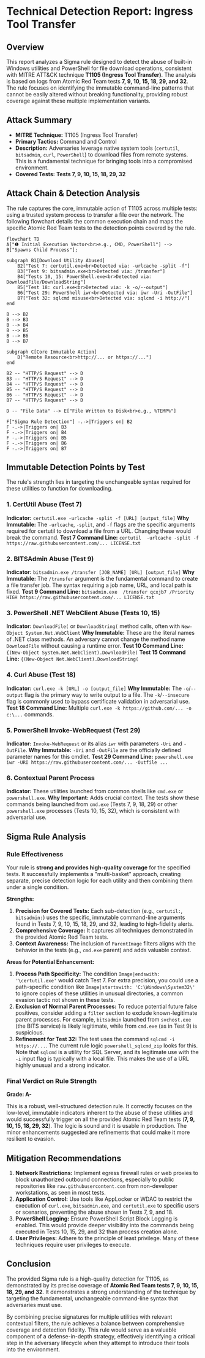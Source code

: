 # Technical Detection Report: Ingress Tool Transfer

## Overview

This report analyzes a Sigma rule designed to detect the abuse of built-in Windows utilities and PowerShell for file download operations, consistent with MITRE ATT&CK technique **T1105 (Ingress Tool Transfer)**. The analysis is based on logs from Atomic Red Team tests **7, 9, 10, 15, 18, 29, and 32**. The rule focuses on identifying the immutable command-line patterns that cannot be easily altered without breaking functionality, providing robust coverage against these multiple implementation variants.

## Attack Summary

- **MITRE Technique:** T1105 (Ingress Tool Transfer)
- **Primary Tactics:** Command and Control
- **Description:** Adversaries leverage native system tools (`certutil`, `bitsadmin`, `curl`, `PowerShell`) to download files from remote systems. This is a fundamental technique for bringing tools into a compromised environment.
- **Covered Tests:** **Tests 7, 9, 10, 15, 18, 29, 32**

## Attack Chain & Detection Analysis

The rule captures the core, immutable action of T1105 across multiple tests: using a trusted system process to transfer a file over the network. The following flowchart details the common execution chain and maps the specific Atomic Red Team tests to the detection points covered by the rule.

```mermaid
flowchart TD
A["❶ Initial Execution Vector<br>e.g., CMD, PowerShell"] --> B["Spawns Child Process"];

subgraph B1[Download Utility Abused]
    B2["Test 7: certutil.exe<br>Detected via: -urlcache -split -f"]
    B3["Test 9: bitsadmin.exe<br>Detected via: /transfer"]
    B4["Tests 10, 15: PowerShell.exe<br>Detected via: DownloadFile/DownloadString"]
    B5["Test 18: curl.exe<br>Detected via: -k -o/--output"]
    B6["Test 29: PowerShell iwr<br>Detected via: iwr -Uri -OutFile"]
    B7["Test 32: sqlcmd misuse<br>Detected via: sqlcmd -i http://"]
end

B --> B2
B --> B3
B --> B4
B --> B5
B --> B6
B --> B7

subgraph C[Core Immutable Action]
    D["Remote Resource<br>http://... or https://..."]
end

B2 -- "HTTP/S Request" --> D
B3 -- "HTTP/S Request" --> D
B4 -- "HTTP/S Request" --> D
B5 -- "HTTP/S Request" --> D
B6 -- "HTTP/S Request" --> D
B7 -- "HTTP/S Request" --> D

D -- "File Data" --> E["File Written to Disk<br>e.g., %TEMP%"]

F["Sigma Rule Detection"] -.->|Triggers on| B2
F -.->|Triggers on| B3
F -.->|Triggers on| B4
F -.->|Triggers on| B5
F -.->|Triggers on| B6
F -.->|Triggers on| B7
```

## Immutable Detection Points by Test

The rule's strength lies in targeting the unchangeable syntax required for these utilities to function for downloading.

### 1. CertUtil Abuse (Test 7)
**Indicator:** `certutil.exe -urlcache -split -f [URL] [output_file]`
**Why Immutable:** The `-urlcache`, `-split`, and `-f` flags are the specific arguments required for certutil to download a file from a URL. Changing these would break the command.
**Test 7 Command Line:** `certutil  -urlcache -split -f https://raw.githubusercontent.com/... LICENSE.txt`

### 2. BITSAdmin Abuse (Test 9)
**Indicator:** `bitsadmin.exe /transfer [JOB_NAME] [URL] [output_file]`
**Why Immutable:** The `/transfer` argument is the fundamental command to create a file transfer job. The syntax requiring a job name, URL, and local path is fixed.
**Test 9 Command Line:** `bitsadmin.exe  /transfer qcxjb7 /Priority HIGH https://raw.githubusercontent.com/... LICENSE.txt`

### 3. PowerShell .NET WebClient Abuse (Tests 10, 15)
**Indicator:** `DownloadFile(` or `DownloadString(` method calls, often with `New-Object System.Net.WebClient`
**Why Immutable:** These are the literal names of .NET class methods. An adversary cannot change the method name `DownloadFile` without causing a runtime error.
**Test 10 Command Line:** `{(New-Object System.Net.WebClient).DownloadFile(`
**Test 15 Command Line:** `{(New-Object Net.WebClient).DownloadString(`

### 4. Curl Abuse (Test 18)
**Indicator:** `curl.exe -k [URL] -o [output_file]`
**Why Immutable:** The `-o`/`--output` flag is the primary way to write output to a file. The `-k`/`--insecure` flag is commonly used to bypass certificate validation in adversarial use.
**Test 18 Command Line:** Multiple `curl.exe -k https://github.com/... -o c:\...` commands.

### 5. PowerShell Invoke-WebRequest (Test 29)
**Indicator:** `Invoke-WebRequest` or its alias `iwr` with parameters `-Uri` and `-OutFile`.
**Why Immutable:** `-Uri` and `-OutFile` are the officially defined parameter names for this cmdlet.
**Test 29 Command Line:** `powershell.exe  iwr -URI https://raw.githubusercontent.com/... -Outfile ...`

### 6. Contextual Parent Process
**Indicator:** These utilities launched from common shells like `cmd.exe` or `powershell.exe`.
**Why Important:** Adds crucial context. The tests show these commands being launched from `cmd.exe` (Tests 7, 9, 18, 29) or other `powershell.exe` processes (Tests 10, 15, 32), which is consistent with adversarial use.

## Sigma Rule Analysis

### Rule Effectiveness

Your rule is **strong and provides high-quality coverage** for the specified tests. It successfully implements a "multi-basket" approach, creating separate, precise detection logic for each utility and then combining them under a single condition.

**Strengths:**
1.  **Precision for Covered Tests:** Each sub-detection (e.g., `certutil:`, `bitsadmin:`) uses the specific, immutable command-line arguments found in Tests 7, 9, 10, 15, 18, 29, and 32, leading to high-fidelity alerts.
2.  **Comprehensive Coverage:** It captures all techniques demonstrated in the provided Atomic Red Team tests.
3.  **Context Awareness:** The inclusion of `ParentImage` filters aligns with the behavior in the tests (e.g., `cmd.exe` parent) and adds valuable context.

**Areas for Potential Enhancement:**
1.  **Process Path Specificity:** The condition `Image|endswith: '\certutil.exe'` would catch Test 7. For extra precision, you could use a path-specific condition like `Image|startswith: 'C:\Windows\System32\'` to ignore copies of these utilities in unusual directories, a common evasion tactic not shown in these tests.
2.  **Exclusion of Normal Parent Processes:** To reduce potential future false positives, consider adding a `filter` section to exclude known-legitimate parent processes. For example, `bitsadmin` launched from `svchost.exe` (the BITS service) is likely legitimate, while from `cmd.exe` (as in Test 9) is suspicious.
3.  **Refinement for Test 32:** The test uses the command `sqlcmd -i https://...`. The current rule logic `powershell_sqlcmd_zip` looks for this. Note that `sqlcmd` is a utility for SQL Server, and its legitimate use with the `-i` input flag is typically with a local file. This makes the use of a URL highly unusual and a strong indicator.

### Final Verdict on Rule Strength

**Grade: A-**

This is a robust, well-structured detection rule. It correctly focuses on the low-level, immutable indicators inherent to the abuse of these utilities and would successfully trigger on all the provided Atomic Red Team tests (**7, 9, 10, 15, 18, 29, 32**). The logic is sound and it is usable in production. The minor enhancements suggested are refinements that could make it more resilient to evasion.

## Mitigation Recommendations

1.  **Network Restrictions:** Implement egress firewall rules or web proxies to block unauthorized outbound connections, especially to public repositories like `raw.githubusercontent.com` from non-developer workstations, as seen in most tests.
2.  **Application Control:** Use tools like AppLocker or WDAC to restrict the execution of `curl.exe`, `bitsadmin.exe`, and `certutil.exe` to specific users or scenarios, preventing the abuse shown in Tests 7, 9, and 18.
3.  **PowerShell Logging:** Ensure PowerShell Script Block Logging is enabled. This would provide deeper visibility into the commands being executed in Tests 10, 15, 29, and 32 than process creation alone.
4.  **User Privileges:** Adhere to the principle of least privilege. Many of these techniques require user privileges to execute.

## Conclusion

The provided Sigma rule is a high-quality detection for T1105, as demonstrated by its precise coverage of **Atomic Red Team tests 7, 9, 10, 15, 18, 29, and 32**. It demonstrates a strong understanding of the technique by targeting the fundamental, unchangeable command-line syntax that adversaries must use.

By combining precise signatures for multiple utilities with relevant contextual filters, the rule achieves a balance between comprehensive coverage and detection fidelity. This rule would serve as a valuable component of a defense-in-depth strategy, effectively identifying a critical step in the adversary lifecycle when they attempt to introduce their tools into the environment.